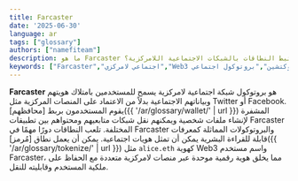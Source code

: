 ```yaml
---
title: Farcaster
date: '2025-06-30'
language: ar
tags: ["glossary"]
authors: ["namefiteam"]
description: ما هو Farcaster وكيف ترتبط النطاقات بالشبكات الاجتماعية اللامركزية؟
keywords: ["Farcaster","اجتماعي لامركزي","Web3 اجتماعي","هوية البلوكتشين","بروتوكول اجتماعي"]
---
```


**Farcaster** هو بروتوكول شبكة اجتماعية لامركزية يسمح للمستخدمين بامتلاك هويتهم وبياناتهم الاجتماعية بدلاً من الاعتماد على المنصات المركزية مثل Twitter أو Facebook. يقوم المستخدمون بربط [محافظهم]({{ '/ar/glossary/wallet/' | url }}) المشفرة لإنشاء ملفات شخصية ويمكنهم نقل شبكات متابعيهم ومحتواهم بين تطبيقات Farcaster المختلفة. تلعب النطاقات دورًا مهمًا في Farcaster والبروتوكولات المماثلة كمعرفات قابلة للقراءة البشرية يمكن أن تمثل هويات اجتماعية. يمكن أن يعمل نطاق [مُرمز]({{ '/ar/glossary/tokenize/' | url }}) مثل `alice.eth` كهوية Web3 واسم مستخدم Farcaster، مما يخلق هوية رقمية موحدة عبر منصات لامركزية متعددة مع الحفاظ على ملكية المستخدم وقابليته للنقل.